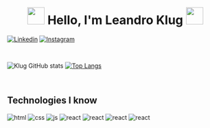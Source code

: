 <h1 align="center">
	<img style="width:40px" src="https://upload.wikimedia.org/wikipedia/commons/a/a7/React-icon.svg">
  <span>Hello, I'm Leandro Klug</span>
  <img src="https://store-images.s-microsoft.com/image/apps.37972.13510798882847238.aaaa73f1-0fc5-480b-8619-538d563b087a.494567bd-9177-4350-b15c-f9b823cb508c?mode=scale&q=90&h=300&w=300" width="40px">
</h1>

[![Linkedin](https://img.shields.io/badge/LinkedIn-0077B5?style=for-the-badge&logo=linkedin&logoColor=white)](https://www.linkedin.com/in/leandro-klug/) 
[![Instagram](https://img.shields.io/badge/Instagram-E4405F?style=for-the-badge&logo=instagram&logoColor=white)](https://www.instagram.com/leanklug/)

<br/>

![Klug GitHub stats](https://github-readme-stats.vercel.app/api?username=leandroklug&show_icons=true&theme=onedark)
[![Top Langs](https://github-readme-stats.vercel.app/api/top-langs/?username=leandroklug&layout=compact)](https://github.com/leandroklug/github-readme-stats)

<br/>

## Technologies I know
<div style="display: inline_block">
<img align="center" alt="html" src="https://img.shields.io/badge/HTML-239120?style=for-the-badge&logo=html5&logoColor=white">
<img align="center" alt="css" src="https://img.shields.io/badge/CSS-239120?&style=for-the-badge&logo=css3&logoColor=white">
<img align="center" alt="js" src="https://img.shields.io/badge/JavaScript-F7DF1E?style=for-the-badge&logo=javascript&logoColor=black">
<img align="center" alt="react" src="https://img.shields.io/badge/React-20232A?style=for-the-badge&logo=react&logoColor=61DAFB">
<img align="center" alt="react" src="https://img.shields.io/badge/Python-14354C?style=for-the-badge&logo=python&logoColor=white">
<img align="center" alt="react" src="https://img.shields.io/badge/Django-092E20?style=for-the-badge&logo=django&logoColor=white">
<img align="center" alt="react" src="https://img.shields.io/badge/Material--UI-0081CB?style=for-the-badge&logo=material-ui&logoColor=white">
</div>

